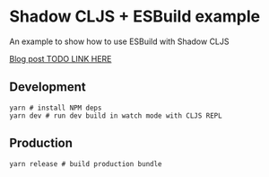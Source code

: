 # Shadow CLJS + ESBuild example

An example to show how to use ESBuild with Shadow CLJS

[Blog post TODO LINK HERE](https://www.metosin.fi/blog)

## Development
```shell
yarn # install NPM deps
yarn dev # run dev build in watch mode with CLJS REPL
```

## Production
```shell
yarn release # build production bundle
```
